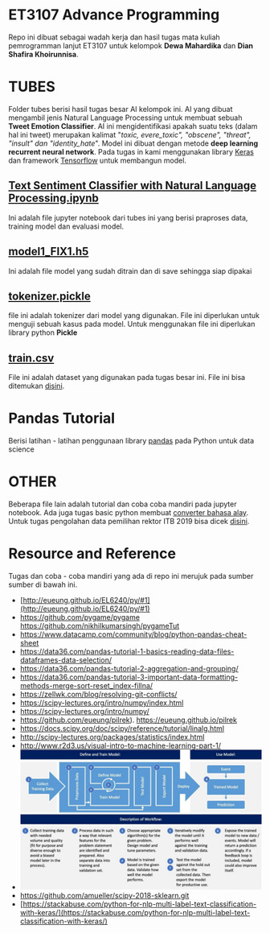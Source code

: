# ET3107 Advance Programming

Repo ini dibuat sebagai wadah kerja dan hasil tugas mata kuliah pemrogramman lanjut ET3107 untuk kelompok **Dewa Mahardika** dan **Dian Shafira Khoirunnisa**. 


# TUBES

Folder tubes berisi hasil tugas besar AI kelompok ini. AI yang dibuat mengambil jenis Natural Language Processing untuk membuat sebuah **Tweet Emotion Classifier**. AI ini mengidentifikasi apakah suatu teks (dalam hal ini tweet) merupakan kalimat "*toxic, evere_toxic", "obscene", "threat", "insult" dan "identity_hate*". Model ini dibuat dengan metode **deep learning recurrent neural network**. Pada tugas in kami menggunakan library [Keras](https://keras.io/) dan framework [Tensorflow](https://www.tensorflow.org/) untuk membangun model.

## [Text Sentiment Classifier with Natural Language Processing.ipynb](https://github.com/dedika4/Pemrograman-Lanjut-ET3107-Dewa-Mahardika-Dian-Shafira-Khoirunnisa/blob/master/TUBES/Text%20Sentiment%20Classifier%20with%20Natural%20Language%20Processing.ipynb "Text Sentiment Classifier with Natural Language Processing.ipynb")
Ini adalah file jupyter notebook dari tubes ini yang berisi praproses data, training model dan evaluasi model.

## [model1_FIX1.h5](https://github.com/dedika4/Pemrograman-Lanjut-ET3107-Dewa-Mahardika-Dian-Shafira-Khoirunnisa/blob/master/TUBES/model1_FIX1.h5 "model1_FIX1.h5")

Ini adalah file model yang sudah ditrain dan di save sehingga siap dipakai

## [tokenizer.pickle](https://github.com/dedika4/Pemrograman-Lanjut-ET3107-Dewa-Mahardika-Dian-Shafira-Khoirunnisa/blob/master/TUBES/tokenizer.pickle "tokenizer.pickle")

file ini adalah tokenizer dari model yang digunakan. File ini diperlukan untuk menguji sebuah kasus pada model. Untuk menggunakan file ini diperlukan library python **Pickle**

## [train.csv](https://github.com/dedika4/Pemrograman-Lanjut-ET3107-Dewa-Mahardika-Dian-Shafira-Khoirunnisa/blob/master/TUBES/train.csv "train.csv")

File ini adalah dataset yang digunakan pada tugas besar ini. File ini bisa ditemukan [disini](https://www.kaggle.com/c/jigsaw-toxic-comment-classification-challenge/overview).


# Pandas Tutorial

Berisi latihan - latihan penggunaan library [pandas](https://pandas.pydata.org/) pada Python untuk data science


# OTHER

Beberapa file lain adalah tutorial dan coba coba mandiri pada jupyter notebook. Ada juga tugas basic python membuat [converter bahasa alay](https://github.com/dedika4/Pemrograman-Lanjut-ET3107-Dewa-Mahardika-Dian-Shafira-Khoirunnisa/blob/master/Tugas%20Kelompok%20Alay.ipynb "Tugas Kelompok Alay.ipynb"). Untuk tugas pengolahan data pemilihan rektor ITB 2019 bisa dicek [disini](https://github.com/dedika4/pull-et3107).

# Resource and Reference

Tugas dan coba - coba mandiri yang ada di repo ini merujuk pada sumber sumber di bawah ini. 

-  [http://eueung.github.io/EL6240/py/#1](http://eueung.github.io/EL6240/py/#1)
-  https://github.com/pygame/pygame
	https://github.com/nikhilkumarsingh/pygameTut
- https://www.datacamp.com/community/blog/python-pandas-cheat-sheet
- https://data36.com/pandas-tutorial-1-basics-reading-data-files-dataframes-data-selection/
- https://data36.com/pandas-tutorial-2-aggregation-and-grouping/
- https://data36.com/pandas-tutorial-3-important-data-formatting-methods-merge-sort-reset_index-fillna/
- https://zellwk.com/blog/resolving-git-conflicts/
- https://scipy-lectures.org/intro/numpy/index.html
- https://scipy-lectures.org/intro/numpy/
- https://github.com/eueung/pilrek).
 https://eueung.github.io/pilrek
- https://docs.scipy.org/doc/scipy/reference/tutorial/linalg.html
- http://scipy-lectures.org/packages/statistics/index.html
- http://www.r2d3.us/visual-intro-to-machine-learning-part-1/
-  
	![AI Model Build Process](aibuild.jpg)
- https://github.com/amueller/scipy-2018-sklearn.git
- [https://stackabuse.com/python-for-nlp-multi-label-text-classification-with-keras/](https://stackabuse.com/python-for-nlp-multi-label-text-classification-with-keras/)
